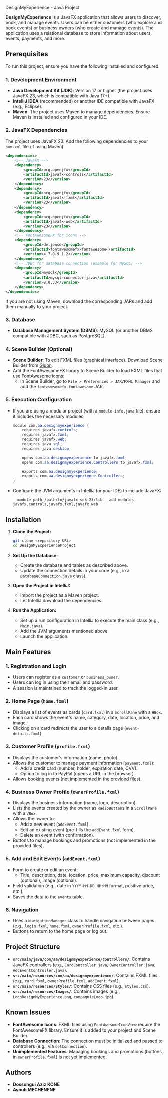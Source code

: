 DesignMyExperience - Java Project

**DesignMyExperience** is a JavaFX application that allows users to discover, book, and manage events. Users can be either customers (who explore and book events) or business owners (who create and manage events). The application uses a relational database to store information about users, events, payments, and more.

## Prerequisites

To run this project, ensure you have the following installed and configured:

### 1. **Development Environment**
- **Java Development Kit (JDK)**: Version 17 or higher (the project uses JavaFX 23, which is compatible with Java 17+).
- **IntelliJ IDEA** (recommended) or another IDE compatible with JavaFX (e.g., Eclipse).
- **Maven**: The project uses Maven to manage dependencies. Ensure Maven is installed and configured in your IDE.

### 2. **JavaFX Dependencies**
The project uses JavaFX 23. Add the following dependencies to your `pom.xml` file (if using Maven):

```xml
<dependencies>
    <!-- JavaFX -->
    <dependency>
        <groupId>org.openjfx</groupId>
        <artifactId>javafx-controls</artifactId>
        <version>23</version>
    </dependency>
    <dependency>
        <groupId>org.openjfx</groupId>
        <artifactId>javafx-fxml</artifactId>
        <version>23</version>
    </dependency>
    <dependency>
        <groupId>org.openjfx</groupId>
        <artifactId>javafx-web</artifactId>
        <version>23</version>
    </dependency>
    <!-- FontAwesomeFX for icons -->
    <dependency>
        <groupId>de.jensd</groupId>
        <artifactId>fontawesomefx-fontawesome</artifactId>
        <version>4.7.0-9.1.2</version>
    </dependency>
    <!-- JDBC for database connection (example for MySQL) -->
    <dependency>
        <groupId>mysql</groupId>
        <artifactId>mysql-connector-java</artifactId>
        <version>8.0.33</version>
    </dependency>
</dependencies>
```

If you are not using Maven, download the corresponding JARs and add them manually to your project.

### 3. **Database**
- **Database Management System (DBMS)**: MySQL (or another DBMS compatible with JDBC, such as PostgreSQL).


### 4. **Scene Builder (Optional)**
- **Scene Builder**: To edit FXML files (graphical interface). Download Scene Builder from [Gluon](https://gluonhq.com/products/scene-builder/).
- Add the FontAwesomeFX library to Scene Builder to load FXML files that use FontAwesome icons:
    - In Scene Builder, go to `File > Preferences > JAR/FXML Manager` and add the `fontawesomefx-fontawesome` JAR.

### 5. **Execution Configuration**
- If you are using a modular project (with a `module-info.java` file), ensure it includes the necessary modules:
  ```java
  module com.aa.designmyexperience {
      requires javafx.controls;
      requires javafx.fxml;
      requires javafx.web;
      requires java.sql;
      requires java.desktop;

      opens com.aa.designmyexperience to javafx.fxml;
      opens com.aa.designmyexperience.Controllers to javafx.fxml;

      exports com.aa.designmyexperience;
      exports com.aa.designmyexperience.Controllers;
  }
  ```
- Configure the JVM arguments in IntelliJ (or your IDE) to include JavaFX:
  ```
  --module-path /path/to/javafx-sdk-23/lib --add-modules javafx.controls,javafx.fxml,javafx.web
  ```

## Installation

1. **Clone the Project:**
   ```bash
   git clone <repository-URL>
   cd DesignMyExperienceProject
   ```

2. **Set Up the Database:**
    - Create the database and tables as described above.
    - Update the connection details in your code (e.g., in a `DatabaseConnection.java` class).

3. **Open the Project in IntelliJ:**
    - Import the project as a Maven project.
    - Let IntelliJ download the dependencies.

4. **Run the Application:**
    - Set up a run configuration in IntelliJ to execute the main class (e.g., `Main.java`).
    - Add the JVM arguments mentioned above.
    - Launch the application.

## Main Features

### 1. **Registration and Login**
- Users can register as a `customer` or `business_owner`.
- Users can log in using their email and password.
- A session is maintained to track the logged-in user.

### 2. **Home Page (`home.fxml`)**
- Displays a list of events as cards (`card.fxml`) in a `ScrollPane` with a `HBox`.
- Each card shows the event's name, category, date, location, price, and image.
- Clicking on a card redirects the user to a details page (`event-details.fxml`).

### 3. **Customer Profile (`profile.fxml`)**
- Displays the customer's information (name, photo).
- Allows the customer to manage payment information (`payment.fxml`):
    - Add a credit card (number, holder, expiration date, CVV).
    - Option to log in to PayPal (opens a URL in the browser).
- Allows booking events (not implemented in the provided files).

### 4. **Business Owner Profile (`ownerProfile.fxml`)**
- Displays the business information (name, logo, description).
- Lists the events created by the owner as `RadioButton`s in a `ScrollPane` with a `VBox`.
- Allows the owner to:
    - Add a new event (`addEvent.fxml`).
    - Edit an existing event (pre-fills the `addEvent.fxml` form).
    - Delete an event (with confirmation).
- Buttons to manage bookings and promotions (not implemented in the provided files).

### 5. **Add and Edit Events (`addEvent.fxml`)**
- Form to create or edit an event:
    - Title, description, date, location, price, maximum capacity, discount (optional), image (optional).
- Field validation (e.g., date in `YYYY-MM-DD HH:MM` format, positive price, etc.).
- Saves the data to the `events` table.

### 6. **Navigation**
- Uses a `NavigationManager` class to handle navigation between pages (e.g., `login.fxml`, `home.fxml`, `ownerProfile.fxml`, etc.).
- Buttons to return to the home page or log out.

## Project Structure

- **`src/main/java/com/aa/designmyexperience/Controllers/`**: Contains JavaFX controllers (e.g., `CardController.java`, `OwnerController.java`, `AddEventController.java`).
- **`src/main/resources/com/aa/designmyexperience/`**: Contains FXML files (e.g., `card.fxml`, `ownerProfile.fxml`, `addEvent.fxml`).
- **`src/main/resources/Styles/`**: Contains CSS files (e.g., `styles.css`).
- **`src/main/resources/Images/`**: Contains images (e.g., `LogoDesignMyExperience.png`, `compagnieLogo.jpg`).

## Known Issues

- **FontAwesome Icons**: FXML files using `FontAwesomeIconView` require the FontAwesomeFX library. Ensure it is added to your project and Scene Builder.
- **Database Connection**: The connection must be initialized and passed to controllers (e.g., via `setConnection`).
- **Unimplemented Features**: Managing bookings and promotions (buttons in `ownerProfile.fxml`) is not yet implemented.



## Authors

- **Dossongui Aziz KONE**
- **Ayoub MECHENENE**